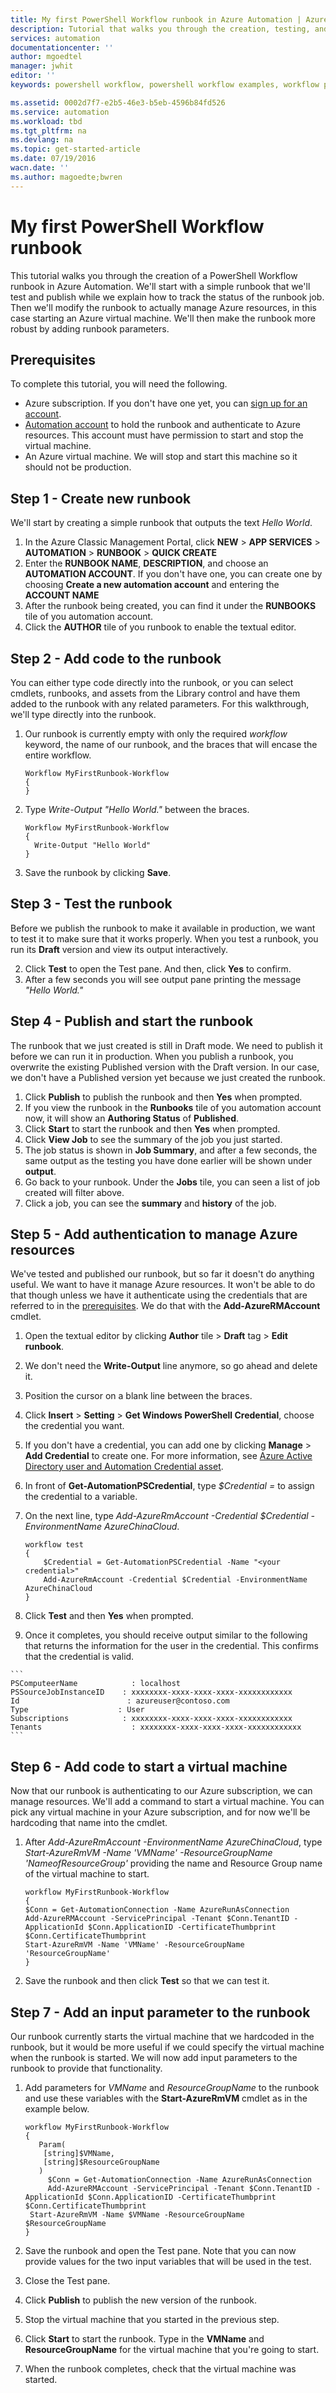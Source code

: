 ```yaml
---
title: My first PowerShell Workflow runbook in Azure Automation | Azure
description: Tutorial that walks you through the creation, testing, and publishing of a simple text runbook using PowerShell Workflow.
services: automation
documentationcenter: ''
author: mgoedtel
manager: jwhit
editor: ''
keywords: powershell workflow, powershell workflow examples, workflow powershell

ms.assetid: 0002d7f7-e2b5-46e3-b5eb-4596b84fd526
ms.service: automation
ms.workload: tbd
ms.tgt_pltfrm: na
ms.devlang: na
ms.topic: get-started-article
ms.date: 07/19/2016
wacn.date: ''
ms.author: magoedte;bwren
---
```


# My first PowerShell Workflow runbook

This tutorial walks you through the creation of a PowerShell Workflow runbook in Azure Automation. We'll start with a simple runbook that we'll test and publish while we explain how to track the status of the runbook job. Then we'll modify the runbook to actually manage Azure resources, in this case starting an Azure virtual machine. We'll then make the runbook more robust by adding runbook parameters.

## <a name="prerequisites"></a> Prerequisites
To complete this tutorial, you will need the following.

* Azure subscription. If you don't have one yet, you can [sign up for an account](https://www.azure.cn/pricing/1rmb-trial).
* [Automation account](automation-security-overview.md) to hold the runbook and authenticate to Azure resources.  This account must have permission to start and stop the virtual machine.
* An Azure virtual machine. We will stop and start this machine so it should not be production.

## Step 1 - Create new runbook
We'll start by creating a simple runbook that outputs the text *Hello World*.

1. In the Azure Classic Management Portal, click **NEW** > **APP SERVICES** > **AUTOMATION** > **RUNBOOK** > **QUICK CREATE**
2. Enter the **RUNBOOK NAME**, **DESCRIPTION**, and choose an **AUTOMATION ACCOUNT**. If you don't have one, you can create one by choosing **Create a new automation account** and entering the **ACCOUNT NAME**
3. After the runbook being created, you can find it under the **RUNBOOKS** tile of you automation account.
4. Click the **AUTHOR** tile of you runbook to enable the textual editor.

## Step 2 - Add code to the runbook
You can either type code directly into the runbook, or you can select cmdlets, runbooks, and assets from the Library control and have them added to the runbook with any related parameters. For this walkthrough, we'll type directly into the runbook.

1. Our runbook is currently empty with only the required *workflow* keyword, the name of our runbook, and the braces that will encase the entire workflow.

    ```
    Workflow MyFirstRunbook-Workflow
    {
    }
    ```

2. Type *Write-Output "Hello World."* between the braces.

    ```
    Workflow MyFirstRunbook-Workflow
    {
      Write-Output "Hello World"
    }
    ```

3. Save the runbook by clicking **Save**.

## Step 3 - Test the runbook
Before we publish the runbook to make it available in production, we want to test it to make sure that it works properly. When you test a runbook, you run its **Draft** version and view its output interactively.

2. Click **Test** to open the Test pane. And then, click **Yes** to confirm.
3. After a few seconds you will see output pane printing the message *"Hello World."*

## Step 4 - Publish and start the runbook
The runbook that we just created is still in Draft mode. We need to publish it before we can run it in production. When you publish a runbook, you overwrite the existing Published version with the Draft version. In our case, we don't have a Published version yet because we just created the runbook.

1. Click **Publish** to publish the runbook and then **Yes** when prompted. 
2. If you view the runbook in the **Runbooks** tile of you automation account now, it will show an **Authoring Status** of **Published**.
4. Click **Start** to start the runbook and then **Yes** when prompted.
5. Click **View Job** to see the summary of the job you just started.
6. The job status is shown in **Job Summary**, and after a few seconds, the same output as the testing you have done earlier will be shown under **output**.
9. Go back to your runbook. Under the **Jobs** tile, you can seen a list of job created will filter above.
10. Click a job, you can see the **summary** and **history** of the job. 

## Step 5 - Add authentication to manage Azure resources
We've tested and published our runbook, but so far it doesn't do anything useful. We want to have it manage Azure resources. It won't be able to do that though unless we have it authenticate using the credentials that are referred to in the [prerequisites](#prerequisites). We do that with the **Add-AzureRMAccount** cmdlet.

1. Open the textual editor by clicking **Author** tile > **Draft** tag > **Edit runbook**.
2. We don't need the **Write-Output** line anymore, so go ahead and delete it.
3. Position the cursor on a blank line between the braces.
3. Click **Insert** > **Setting** > **Get Windows PowerShell Credential**, choose the credential you want.
4. If you don't have a credential, you can add one by clicking **Manage** > **Add Credential** to create one. For more information, see [Azure Active Directory user and Automation Credential asset](/documentation/articles/automation-configuring/).
5. In front of **Get-AutomationPSCredential**, type *$Credential =* to assign the credential to a variable. 
3. On the next line, type *Add-AzureRmAccount -Credential $Credential -EnvironmentName AzureChinaCloud*.

    ```
    workflow test
    {
        $Credential = Get-AutomationPSCredential -Name "<your credential>"
        Add-AzureRmAccount -Credential $Credential -EnvironmentName AzureChinaCloud
    }
    ```

3. Click **Test** and then **Yes** when prompted.
10.  Once it completes, you should receive output similar to the following that returns the information for the user in the credential.  This confirms that the credential is valid.

    ```
    PSComputeerName            : localhost
    PSSourceJobInstanceID    : xxxxxxxx-xxxx-xxxx-xxxx-xxxxxxxxxxxx
    Id                        : azureuser@contoso.com
    Type                    : User
    Subscriptions            : xxxxxxxx-xxxx-xxxx-xxxx-xxxxxxxxxxxx
    Tenants                    : xxxxxxxx-xxxx-xxxx-xxxx-xxxxxxxxxxxx
    ```

## Step 6 - Add code to start a virtual machine
Now that our runbook is authenticating to our Azure subscription, we can manage resources. We'll add a command to start a virtual machine. You can pick any virtual machine in your Azure subscription, and for now we'll be hardcoding that name into the cmdlet.

1. After *Add-AzureRmAccount -EnvironmentName AzureChinaCloud*, type *Start-AzureRmVM -Name 'VMName' -ResourceGroupName 'NameofResourceGroup'* providing the name and Resource Group name of the virtual machine to start.  

    ```
    workflow MyFirstRunbook-Workflow
    {
    $Conn = Get-AutomationConnection -Name AzureRunAsConnection
    Add-AzureRMAccount -ServicePrincipal -Tenant $Conn.TenantID -ApplicationId $Conn.ApplicationID -CertificateThumbprint $Conn.CertificateThumbprint
    Start-AzureRmVM -Name 'VMName' -ResourceGroupName 'ResourceGroupName'
    }
    ```

2. Save the runbook and then click **Test** so that we can test it.

## Step 7 - Add an input parameter to the runbook
Our runbook currently starts the virtual machine that we hardcoded in the runbook, but it would be more useful if we could specify the virtual machine when the runbook is started. We will now add input parameters to the runbook to provide that functionality.

1. Add parameters for *VMName* and *ResourceGroupName* to the runbook and use these variables with the **Start-AzureRmVM** cmdlet as in the example below.

    ```
    workflow MyFirstRunbook-Workflow
    {
       Param(
        [string]$VMName,
        [string]$ResourceGroupName
       )  
         $Conn = Get-AutomationConnection -Name AzureRunAsConnection
         Add-AzureRMAccount -ServicePrincipal -Tenant $Conn.TenantID -ApplicationId $Conn.ApplicationID -CertificateThumbprint $Conn.CertificateThumbprint
     Start-AzureRmVM -Name $VMName -ResourceGroupName $ResourceGroupName
    }
    ```

2. Save the runbook and open the Test pane. Note that you can now provide values for the two input variables that will be used in the test.
3. Close the Test pane.
4. Click **Publish** to publish the new version of the runbook.
5. Stop the virtual machine that you started in the previous step.
6. Click **Start** to start the runbook. Type in the **VMName** and **ResourceGroupName** for the virtual machine that you're going to start.
7. When the runbook completes, check that the virtual machine was started.